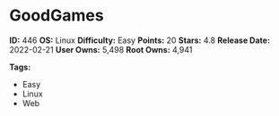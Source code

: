 # GoodGames

**ID:** 446
**OS:** Linux
**Difficulty:** Easy
**Points:** 20
**Stars:** 4.8
**Release Date:** 2022-02-21
**User Owns:** 5,498
**Root Owns:** 4,941

**Tags:**
- Easy
- Linux
- Web

